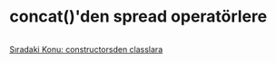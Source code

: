 # concat()'den spread operatörlere

```js

```

<a href="https://omergulcicek.github.io/es6/es6-temel-ozellikleri/constructorsden-classlara">Sıradaki Konu: constructorsden classlara</a>
